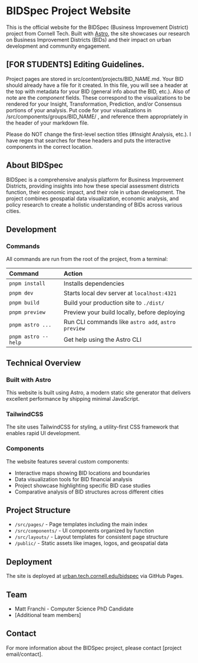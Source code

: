 # BIDSpec Project Website

This is the official website for the BIDSpec (Business Improvement District) project from Cornell Tech. Built with [Astro](https://astro.build/), the site showcases our research on Business Improvement Districts (BIDs) and their impact on urban development and community engagement.

## [FOR STUDENTS] Editing Guidelines. 

Project pages are stored in src/content/projects/BID_NAME.md. Your BID should already have a file for it created. In this file, you will see a header at the top with metadata for your BID (general info about the BID, etc.). Also of note are the *component* fields. These correspond to the visualizations to be rendered for your Insight, Transformation, Prediction, and/or Consensus portions of your analysis. Put code for your visualizations in /src/components/groups/BID_NAME/ , and reference them appropriately in the header of your markdown file. 

Please do NOT change the first-level section titles (#Insight Analysis, etc.). I have regex that searches for these headers and puts the interactive components in the correct location. 


## About BIDSpec

BIDSpec is a comprehensive analysis platform for Business Improvement Districts, providing insights into how these special assessment districts function, their economic impact, and their role in urban development. The project combines geospatial data visualization, economic analysis, and policy research to create a holistic understanding of BIDs across various cities.

## Development

### Commands

All commands are run from the root of the project, from a terminal:

| Command               | Action                                             |
| :-------------------- | :------------------------------------------------- |
| `pnpm install`        | Installs dependencies                              |
| `pnpm dev`            | Starts local dev server at `localhost:4321`        |
| `pnpm build`          | Build your production site to `./dist/`            |
| `pnpm preview`        | Preview your build locally, before deploying       |
| `pnpm astro ...`      | Run CLI commands like `astro add`, `astro preview` |
| `pnpm astro --help`   | Get help using the Astro CLI                       |

## Technical Overview

### Built with Astro

This website is built using Astro, a modern static site generator that delivers excellent performance by shipping minimal JavaScript.

### TailwindCSS

The site uses TailwindCSS for styling, a utility-first CSS framework that enables rapid UI development.

### Components

The website features several custom components:
- Interactive maps showing BID locations and boundaries
- Data visualization tools for BID financial analysis
- Project showcase highlighting specific BID case studies
- Comparative analysis of BID structures across different cities

## Project Structure

- `/src/pages/` - Page templates including the main index
- `/src/components/` - UI components organized by function
- `/src/layouts/` - Layout templates for consistent page structure
- `/public/` - Static assets like images, logos, and geospatial data

## Deployment

The site is deployed at [urban.tech.cornell.edu/bidspec](https://urban.tech.cornell.edu/bidspec) via GitHub Pages.

## Team

- Matt Franchi - Computer Science PhD Candidate
- [Additional team members]

## Contact

For more information about the BIDSpec project, please contact [project email/contact].
